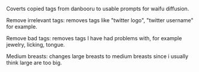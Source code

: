 Coverts copied tags from danbooru to usable prompts for waifu diffusion. 

Remove irrelevant tags: removes tags like "twitter logo", "twitter username" for example.

Remove bad tags: removes tags I have had problems with, for example jewelry, licking, tongue.

Medium breasts: changes large breasts to medium breasts since i usually think large are too big.
